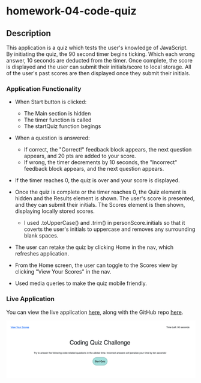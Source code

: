 # homework-04-code-quiz

## Description

This application is a quiz which tests the user's knowledge of JavaScript. By initiating the quiz, the 90 second timer begins ticking. Which each wrong answer, 10 seconds are deducted from the timer. Once complete, the score is displayed and the user can submit their initials/score to local storage. All of the user's past scores are then displayed once they submit their initials.

### Application Functionality 
* When Start button is clicked:
    * The Main section is hidden
    * The timer function is called
    * The startQuiz function begings

* When a question is answered:
    * If correct, the "Correct!" feedback block appears, the next question appears, and 20 pts are added to your score.
    * If wrong, the timer decrements by 10 seconds, the "Incorrect" feedback block appears, and the next question appears.

* If the timer reaches 0, the quiz is over and your score is displayed.

* Once the quiz is complete or the timer reaches 0, the Quiz element is hidden and the Results element is shown. The user's score is presented, and they can submit their initials. The Scores element is then shown, displaying locally stored scores.
    * I used .toUpperCase() and .trim() in personScore.initials so that it coverts the user's initials to uppercase and removes any surrounding blank spaces.

* The user can retake the quiz by clicking Home in the nav, which refreshes application.

* From the Home screen, the user can toggle to the Scores view by clicking "View Your Scores" in the nav. 

* Used media queries to make the quiz mobile friendly.

### Live Application
You can view the live application [here](https://mrpancakes.github.io/homework-04-code-quiz/), along with the GitHub repo [here](https://github.com/mrpancakes/homework-04-code-quiz).

![Portfolio Preview](./assets/application-screenshot.png)
